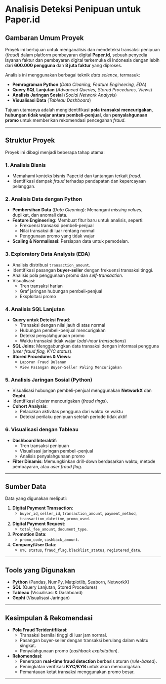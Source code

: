 # Analisis Deteksi Penipuan untuk Paper.id  

## **Gambaran Umum Proyek**  
Proyek ini bertujuan untuk menganalisis dan mendeteksi transaksi penipuan (*fraud*) dalam platform pembayaran digital **Paper.id**, sebuah penyedia layanan faktur dan pembayaran digital terkemuka di Indonesia dengan lebih dari **600.000 pengguna** dan **8 juta faktur** yang diproses.  

Analisis ini menggunakan berbagai teknik *data science*, termasuk:  
- **Pemrograman Python** (*Data Cleaning, Feature Engineering, EDA*)  
- **Query SQL Lanjutan** (*Advanced Queries, Stored Procedures, Views*)  
- **Analisis Jaringan Sosial** (*Social Network Analysis*)  
- **Visualisasi Data** (*Tableau Dashboard*)  

Tujuan utamanya adalah mengidentifikasi **pola transaksi mencurigakan**, **hubungan tidak wajar antara pembeli-penjual**, dan **penyalahgunaan promo** untuk memberikan rekomendasi pencegahan *fraud*.  

---  

## **Struktur Proyek**  
Proyek ini dibagi menjadi beberapa tahap utama:  

### **1. Analisis Bisnis**  
- Memahami konteks bisnis Paper.id dan tantangan terkait *fraud*.  
- Identifikasi dampak *fraud* terhadap pendapatan dan kepercayaan pelanggan.  

### **2. Analisis Data dengan Python**  
- **Pembersihan Data** (*Data Cleaning*): Menangani *missing values*, duplikat, dan anomali data.  
- **Feature Engineering**: Membuat fitur baru untuk analisis, seperti:  
  - Frekuensi transaksi pembeli-penjual  
  - Nilai transaksi di luar rentang normal  
  - Penggunaan promo yang tidak wajar  
- **Scaling & Normalisasi**: Persiapan data untuk pemodelan.  

### **3. Exploratory Data Analysis (EDA)**  
- Analisis distribusi `transaction_amount`.  
- Identifikasi pasangan **buyer-seller** dengan frekuensi transaksi tinggi.  
- Analisis pola penggunaan promo dan *self-transaction*.  
- Visualisasi:  
  - Tren transaksi harian  
  - Graf jaringan hubungan pembeli-penjual  
  - Eksploitasi promo  

### **4. Analisis SQL Lanjutan**  
- **Query untuk Deteksi Fraud**:  
  - Transaksi dengan nilai jauh di atas normal  
  - Hubungan pembeli-penjual mencurigakan  
  - Deteksi penyalahgunaan promo  
  - Waktu transaksi tidak wajar (*odd-hour transactions*)  
- **SQL Joins**: Menggabungkan data transaksi dengan informasi pengguna (*user fraud flag, KYC status*).  
- **Stored Procedures & Views**:  
  - `Laporan Fraud Bulanan`  
  - `View Pasangan Buyer-Seller Paling Mencurigakan`  

### **5. Analisis Jaringan Sosial (Python)**  
- Visualisasi hubungan pembeli-penjual menggunakan **NetworkX** dan **Gephi**.  
- Identifikasi *cluster* mencurigakan (*fraud rings*).  
- **Cohort Analysis**:  
  - Pelacakan aktivitas pengguna dari waktu ke waktu  
  - Deteksi perilaku penipuan setelah periode tidak aktif  

### **6. Visualisasi dengan Tableau**  
- **Dashboard Interaktif**:  
  - Tren transaksi penipuan  
  - Visualisasi jaringan pembeli-penjual  
  - Analisis penyalahgunaan promo  
- **Filter Dinamis**: Memungkinkan drill-down berdasarkan waktu, metode pembayaran, atau *user fraud flag*.  

---  

## **Sumber Data**  
Data yang digunakan meliputi:  
1. **Digital Payment Transaction**:  
   - `buyer_id`, `seller_id`, `transaction_amount`, `payment_method`, `transaction_datetime`, `promo_used`.  
2. **Digital Payment Request**:  
   - `total_fee_amount`, `document_type`.  
3. **Promotion Data**:  
   - `promo_code`, `cashback_amount`.  
4. **Company/User Data**:  
   - `KYC status`, `fraud_flag`, `blacklist_status`, `registered_date`.  

---  

## **Tools yang Digunakan**  
- **Python** (Pandas, NumPy, Matplotlib, Seaborn, NetworkX)  
- **SQL** (Query Lanjutan, Stored Procedures)  
- **Tableau** (Visualisasi & Dashboard)  
- **Gephi** (Visualisasi Jaringan)  

---  

## **Kesimpulan & Rekomendasi**  
- **Pola Fraud Teridentifikasi**:  
  - Transaksi bernilai tinggi di luar jam normal.  
  - Pasangan buyer-seller dengan transaksi berulang dalam waktu singkat.  
  - Penyalahgunaan promo (*cashback exploitation*).  
- **Rekomendasi**:  
  - Penerapan **real-time fraud detection** berbasis aturan (*rule-based*).  
  - Peningkatan verifikasi **KYC/KYB** untuk akun mencurigakan.  
  - Pemantauan ketat transaksi menggunakan promo besar.  

---  
